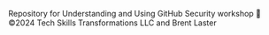 Repository for Understanding and Using GitHub Security workshop 🔐 
©️2024 Tech Skills Transformations LLC and Brent Laster
